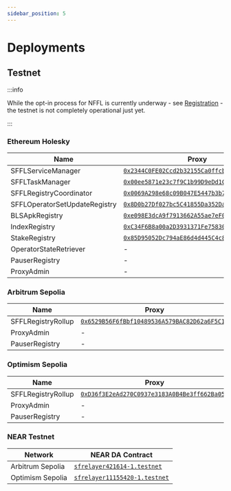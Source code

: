 ```yaml
---
sidebar_position: 5
---
```


# Deployments

## Testnet

:::info

While the opt-in process for NFFL is currently underway - see
[Registration](./operator/registration) - the testnet is not completely
operational just yet.

:::

### Ethereum Holesky

| Name                          | Proxy                                                                                                                           | Implementation                                                                                                                  |
| ----------------------------- | ------------------------------------------------------------------------------------------------------------------------------- | ------------------------------------------------------------------------------------------------------------------------------- |
| SFFLServiceManager            | [`0x2344C0FE02Ccd2b32155Ca0ffcb1978a6d96a552`](https://holesky.etherscan.io/address/0x2344C0FE02Ccd2b32155Ca0ffcb1978a6d96a552) | [`0x750954a384174dF80446D97eBbCaE6E1A084DE6E`](https://holesky.etherscan.io/address/0x750954a384174dF80446D97eBbCaE6E1A084DE6E) |
| SFFLTaskManager               | [`0x00ee5871e23c7f9C1b99D9eDd1Cf022772a604FD`](https://holesky.etherscan.io/address/0x00ee5871e23c7f9C1b99D9eDd1Cf022772a604FD) | [`0xE4942E6a0744C69E9E14263e5366E30A702e137E`](https://holesky.etherscan.io/address/0xE4942E6a0744C69E9E14263e5366E30A702e137E) |
| SFFLRegistryCoordinator       | [`0x0069A298e68c09B047E5447b3b762E42114a99a2`](https://holesky.etherscan.io/address/0x0069A298e68c09B047E5447b3b762E42114a99a2) | [`0x0edB96Ff10864E4fdC2Ea74bfd6B707d3847Ce3D`](https://holesky.etherscan.io/address/0x0edB96Ff10864E4fdC2Ea74bfd6B707d3847Ce3D) |
| SFFLOperatorSetUpdateRegistry | [`0x8D0b27Df027bc5C41855Da352Da4B5B2C406c1F0`](https://holesky.etherscan.io/address/0x8D0b27Df027bc5C41855Da352Da4B5B2C406c1F0) | [`0xA1585A624E8B7da1c15D16B007FA5a2A4504681D`](https://holesky.etherscan.io/address/0xA1585A624E8B7da1c15D16B007FA5a2A4504681D) |
| BLSApkRegistry                | [`0xe098E3dcA9f7913662A55ae7eF0B74fa987628f0`](https://holesky.etherscan.io/address/0xe098E3dcA9f7913662A55ae7eF0B74fa987628f0) | [`0x86234647eBB7701002f1a26027e9645BadEF0010`](https://holesky.etherscan.io/address/0x86234647eBB7701002f1a26027e9645BadEF0010) |
| IndexRegistry                 | [`0xC34F6B8a00a2D3931371Fe75830260B6bcBf9BDB`](https://holesky.etherscan.io/address/0xC34F6B8a00a2D3931371Fe75830260B6bcBf9BDB) | [`0x92C398BE767A420f29a19A9F73A59D07e6169037`](https://holesky.etherscan.io/address/0x92C398BE767A420f29a19A9F73A59D07e6169037) |
| StakeRegistry                 | [`0x85D95052Dc794aE86d4d445C4c8d52D9a49Fa3e2`](https://holesky.etherscan.io/address/0x85D95052Dc794aE86d4d445C4c8d52D9a49Fa3e2) | [`0xae16156Ad88dd384963E64A0cEe6101F4F69A276`](https://holesky.etherscan.io/address/0xae16156Ad88dd384963E64A0cEe6101F4F69A276) |
| OperatorStateRetriever        | -                                                                                                                               | [`0x729273700C0a8717Cf2Dd93Ced664902882d476b`](https://holesky.etherscan.io/address/0x729273700C0a8717Cf2Dd93Ced664902882d476b) |
| PauserRegistry                | -                                                                                                                               | [`0xb644FA287736c3765EF76aD554446329ab7Eb849`](https://holesky.etherscan.io/address/0xb644FA287736c3765EF76aD554446329ab7Eb849) |
| ProxyAdmin                    | -                                                                                                                               | [`0x7116696AC76968743ed8b62E32B1a9Da627a815E`](https://holesky.etherscan.io/address/0x7116696AC76968743ed8b62E32B1a9Da627a815E) |

### Arbitrum Sepolia

| Name               | Proxy                                                                                                                          | Implementation                                                                                                                 |
| ------------------ | ------------------------------------------------------------------------------------------------------------------------------ | ------------------------------------------------------------------------------------------------------------------------------ |
| SFFLRegistryRollup | [`0x6529B56F6fBbf10489536A579BAC82D62a6F5C11`](https://sepolia.arbiscan.io/address/0x6529B56F6fBbf10489536A579BAC82D62a6F5C11) | [`0x627441B9e50848c11528dCC19f5fd425EB9384f0`](https://sepolia.arbiscan.io/address/0x627441B9e50848c11528dCC19f5fd425EB9384f0) |
| ProxyAdmin         | -                                                                                                                              | [`0xf1EC1e53dcf222667f929EbF7dbaA21ab25066f6`](https://sepolia.arbiscan.io/address/0xf1EC1e53dcf222667f929EbF7dbaA21ab25066f6) |
| PauserRegistry     | -                                                                                                                              | [`0xD36f3E2eAd270C0937e3183A0B4Be3ff662Ba05a`](https://sepolia.arbiscan.io/address/0xD36f3E2eAd270C0937e3183A0B4Be3ff662Ba05a) |

### Optimism Sepolia

| Name               | Proxy                                                                                                                                    | Implementation                                                                                                                           |
| ------------------ | ---------------------------------------------------------------------------------------------------------------------------------------- | ---------------------------------------------------------------------------------------------------------------------------------------- |
| SFFLRegistryRollup | [`0xD36f3E2eAd270C0937e3183A0B4Be3ff662Ba05a`](https://sepolia-optimism.etherscan.io/address/0xD36f3E2eAd270C0937e3183A0B4Be3ff662Ba05a) | [`0xf1EC1e53dcf222667f929EbF7dbaA21ab25066f6`](https://sepolia-optimism.etherscan.io/address/0xf1EC1e53dcf222667f929EbF7dbaA21ab25066f6) |
| ProxyAdmin         | -                                                                                                                                        | [`0x84dd23209a0D47fd13f0963ADfa955d6ddcB175d`](https://sepolia-optimism.etherscan.io/address/0x84dd23209a0D47fd13f0963ADfa955d6ddcB175d) |
| PauserRegistry     | -                                                                                                                                        | [`0x60440D7a2C97A510E9b4b2644C46cAfE32a53363`](https://sepolia-optimism.etherscan.io/address/0x60440D7a2C97A510E9b4b2644C46cAfE32a53363) |

### NEAR Testnet

| Network          | NEAR DA Contract                                                                                   |
| ---------------- | -------------------------------------------------------------------------------------------------- |
| Arbitrum Sepolia | [`sfrelayer421614-1.testnet`](https://testnet.nearblocks.io/address/sfrelayer421614-1.testnet)     |
| Optimism Sepolia | [`sfrelayer11155420-1.testnet`](https://testnet.nearblocks.io/address/sfrelayer11155420-1.testnet) |

